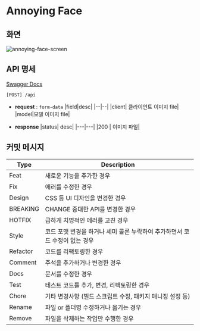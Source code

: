 # Annoying Face

## 화면
![annoying-face-screen](https://user-images.githubusercontent.com/59855468/177443941-a93c62e6-ff91-4c1d-9bc5-d676099817c7.gif)

## API 명세
[Swagger Docs](https://annoying-face-api.herokuapp.com/api-docs)

```text
[POST] /api
```

- **request** : `form-data`
  |field|desc|
  |--|--|
  |client| 클라이언트 이미지 file|
  |model|모델 이미지 file|

- **response**
  |status| desc|
  |---|---|
  |200 | 이미지 파일|

## 커밋 메시지

| Type     | Description                                                                 |
| -------- | --------------------------------------------------------------------------- |
| Feat     | 새로운 기능을 추가한 경우                                                   |
| Fix      | 에러를 수정한 경우                                                          |
| Design   | CSS 등 UI 디자인을 변경한 경우                                              |
| BREAKING | CHANGE 중대한 API를 변경한 경우                                             |
| HOTFIX   | 급하게 치명적인 에러를 고친 경우                                            |
| Style    | 코드 포맷 변경을 하거나 세미 콜론 누락하여 추가하면서 코드 수정이 없는 경우 |
| Refactor | 코드를 리팩토링한 경우                                                      |
| Comment  | 주석을 추가하거나 변경한 경우                                               |
| Docs     | 문서를 수정한 경우                                                          |
| Test     | 테스트 코드를 추가, 변경, 리팩토링한 경우                                   |
| Chore    | 기타 변경사항 (빌드 스크립트 수정, 패키지 매니징 설정 등)                   |
| Rename   | 파일 or 폴더명 수정하거나 옮기는 경우                                       |
| Remove   | 파일을 삭제하는 작업만 수행한 경우                                          |
